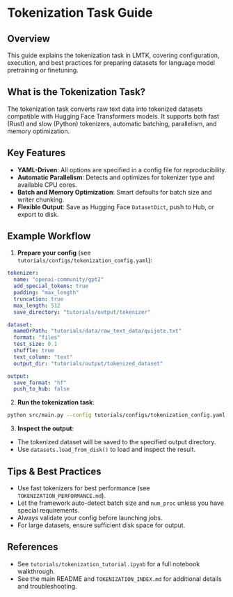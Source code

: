 # Tokenization Task Guide

## Overview

This guide explains the tokenization task in LMTK, covering configuration, execution, and best practices for preparing datasets for language model pretraining or finetuning.

## What is the Tokenization Task?
The tokenization task converts raw text data into tokenized datasets compatible with Hugging Face Transformers models. It supports both fast (Rust) and slow (Python) tokenizers, automatic batching, parallelism, and memory optimization.

## Key Features
- **YAML-Driven**: All options are specified in a config file for reproducibility.
- **Automatic Parallelism**: Detects and optimizes for tokenizer type and available CPU cores.
- **Batch and Memory Optimization**: Smart defaults for batch size and writer chunking.
- **Flexible Output**: Save as Hugging Face `DatasetDict`, push to Hub, or export to disk.

## Example Workflow

1. **Prepare your config** (see `tutorials/configs/tokenization_config.yaml`):

```yaml
tokenizer:
  name: "openai-community/gpt2"
  add_special_tokens: true
  padding: "max_length"
  truncation: true
  max_length: 512
  save_directory: "tutorials/output/tokenizer"

dataset:
  nameOrPath: "tutorials/data/raw_text_data/quijote.txt"
  format: "files"
  test_size: 0.1
  shuffle: true
  text_column: "text"
  output_dir: "tutorials/output/tokenized_dataset"

output:
  save_format: "hf"
  push_to_hub: false
```

2. **Run the tokenization task**:

```bash
python src/main.py --config tutorials/configs/tokenization_config.yaml
```

3. **Inspect the output**:
- The tokenized dataset will be saved to the specified output directory.
- Use `datasets.load_from_disk()` to load and inspect the result.

## Tips & Best Practices
- Use fast tokenizers for best performance (see `TOKENIZATION_PERFORMANCE.md`).
- Let the framework auto-detect batch size and `num_proc` unless you have special requirements.
- Always validate your config before launching jobs.
- For large datasets, ensure sufficient disk space for output.

## References
- See `tutorials/tokenization_tutorial.ipynb` for a full notebook walkthrough.
- See the main README and `TOKENIZATION_INDEX.md` for additional details and troubleshooting.
